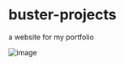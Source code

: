 # buster-projects

a website for my portfolio 

![image](https://user-images.githubusercontent.com/67705789/175753776-e9e41658-fe67-476a-8e38-a6ab5a7b7414.png)
